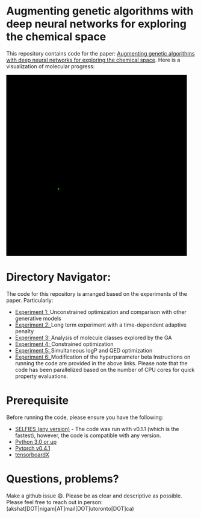 # Augmenting genetic algorithms with deep neural networks for exploring the chemical space
This repository contains code for the paper: [Augmenting genetic algorithms with deep neural networks for exploring the chemical space](https://arxiv.org/abs/1909.11655).
Here is a visualization of molecular progress: 

<img align="center" src="./readme_docs/mol_view.gif"/>


# Directory Navigator: 
The code for this repository is arranged based on the experiments of the paper. Particularly: 
- [Experiment 1: ](https://github.com/akshat998/GA/tree/master/4.1) Unconstrained optimization and comparison with other generative models
- [Experiment 2: ](https://github.com/akshat998/GA/tree/master/4.2) Long term experiment with a time-dependent adaptive penalty
- [Experiment 3: ](https://github.com/akshat998/GA/tree/master/4.3) Analysis of molecule classes explored by the GA
- [Experiment 4: ](https://github.com/akshat998/GA/tree/master/4.4) Constrained optimization
- [Experiment 5: ](https://github.com/akshat998/GA/tree/master/4.5) Simultaneous logP and QED optimization
- [Experiment 6: ](https://github.com/akshat998/GA/tree/master/4.6) Modification of the hyperparameter beta
Instructions on running the code are provided in the above links. Please note that the code has been parallelized based on the number of CPU cores for quick property evaluations.



# Prerequisite

Before running the code, please ensure you have the following:


- [SELFIES (any version)](https://github.com/aspuru-guzik-group/selfies) - 
  The code was run with v0.1.1 (which is the fastest), however, the code is compatible with any version. 
- [Python 3.0 or up](https://www.python.org/download/releases/3.0/)
- [Pytorch v0.4.1](https://pytorch.org/)
- [tensorboardX](https://pypi.org/project/tensorboardX/)



# Questions, problems?

Make a github issue 😄. Please be as clear and descriptive as possible. Please feel free to reach
out in person: (akshat[DOT]nigam[AT]mail[DOT]utoronto[DOT]ca)

